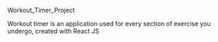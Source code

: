 Workout_Timer_Project

Workout timer is an application used for every section of exercise you undergo, created with React JS